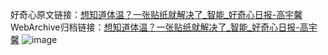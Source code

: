好奇心原文链接：[想知道体温？一张贴纸就解决了_智能_好奇心日报-高宇馨](https://www.qdaily.com/articles/5065.html)
WebArchive归档链接：[想知道体温？一张贴纸就解决了_智能_好奇心日报-高宇馨](http://web.archive.org/web/20190623163819/https://www.qdaily.com/articles/5065.html)
![image](http://ww3.sinaimg.cn/large/007d5XDply1g3wd0ey670j30u02rr1kx)